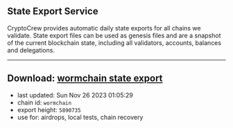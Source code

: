 ## State Export Service
CryptoCrew provides automatic daily state exports for all chains we validate. State export files can be used as genesis files and are a snapshot of the current blockchain state, including all validators, accounts, balances and delegations.

---
**Download: [wormchain state export](https://dl.ccvalidators.com/SERVICE/wormchain/wormchain_export_5890735.json)**
---

- last updated: Sun Nov 26 2023 01:05:29
- chain id: `wormchain`
- export height: `5890735`
- use for: airdrops, local tests, chain recovery
